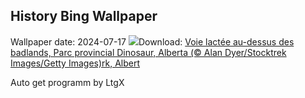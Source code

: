 ## History Bing Wallpaper
Wallpaper date: 2024-07-17
![](https://www.bing.com/th?id=OHR.DinosaurProvPark_FR-CA9600205303_UHD.jpg&w=1000)Download: [Voie lactée au-dessus des badlands, Parc provincial Dinosaur, Alberta (© Alan Dyer/Stocktrek Images/Getty Images)rk, Albert](https://www.bing.com/th?id=OHR.DinosaurProvPark_FR-CA9600205303_UHD.jpg)

Auto get programm by LtgX
